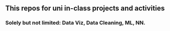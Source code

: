 ## This repos for uni in-class projects and activities

### Solely but not limited: Data Viz, Data Cleaning, ML, NN.